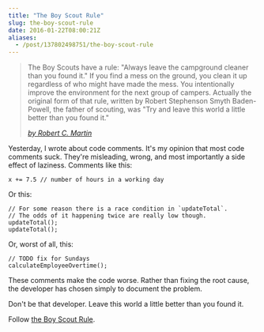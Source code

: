 ```yaml
---
title: "The Boy Scout Rule"
slug: the-boy-scout-rule
date: 2016-01-22T08:00:21Z
aliases:
  - /post/137802498751/the-boy-scout-rule
---
```


> The Boy Scouts have a rule: "Always leave the campground cleaner than you found it." If you find a mess on the ground, you clean it up regardless of who might have made the mess. You intentionally improve the environment for the next group of campers. Actually the original form of that rule, written by Robert Stephenson Smyth Baden-Powell, the father of scouting, was "Try and leave this world a little better than you found it."
>
> <cite>[by Robert C. Martin][The Boy Scout Rule]</cite>

<!--more-->

Yesterday, I wrote about code comments. It's my opinion that most code comments suck. They're misleading, wrong, and most importantly a side effect of laziness. Comments like this:

    x += 7.5 // number of hours in a working day

Or this:

    // For some reason there is a race condition in `updateTotal`.
    // The odds of it happening twice are really low though.
    updateTotal();
    updateTotal();

Or, worst of all, this:

    // TODO fix for Sundays
    calculateEmployeeOvertime();

These comments make the code worse. Rather than fixing the root cause, the developer has chosen simply to document the problem.

Don't be that developer. Leave this world a little better than you found it.

Follow [the Boy Scout Rule][The Boy Scout Rule].

[The Boy Scout Rule]: http://programmer.97things.oreilly.com/wiki/index.php/The_Boy_Scout_Rule
